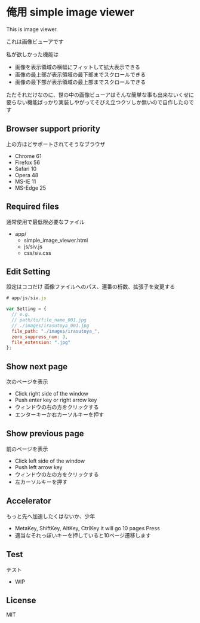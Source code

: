 # 俺用 simple image viewer

This is image viewer.

これは画像ビューアです

私が欲しかった機能は

- 画像を表示領域の横幅にフィットして拡大表示できる
- 画像の最上部が表示領域の最下部までスクロールできる
- 画像の最下部が表示領域の最上部までスクロールできる

ただそれだけなのに、世の中の画像ビューアはそんな簡単な事も出来ないくせに要らない機能ばっかり実装しやがってそびえ立つクソしか無いので自作したのです

## Browser support priority

上の方ほどサポートされてそうなブラウザ

- Chrome 61
- Firefox 56
- Safari 10
- Opera 48
- MS-IE 11
- MS-Edge 25

## Required files

通常使用で最低限必要なファイル

- app/
  - simple_image_viewer.html
  - js/siv.js
  - css/siv.css

## Edit Setting

設定はココだけ 画像ファイルへのパス、連番の桁数、拡張子を変更する

```js
# app/js/siv.js

var Setting = {
  // e.g.
  // path/to/file_name_001.jpg
  // ./images/irasutoya_001.jpg
  file_path: "./images/irasutoya_",
  zero_suppress_num: 3,
  file_extension: ".jpg"
};
```

## Show next page

次のページを表示

- Click right side of the window
- Push enter key or right arrow key
- ウィンドウの右の方をクリックする
- エンターキーか右カーソルキーを押す

## Show previous page

前のページを表示

- Click left side of the window
- Push left arrow key
- ウィンドウの左の方をクリックする
- 左カーソルキーを押す

## Accelerator

もっと先へ加速したくはないか、少年

- MetaKey, ShiftKey, AltKey, CtrlKey it will go 10 pages Press
- 適当なそれっぽいキーを押していると10ページ遷移します

## Test

テスト

- WIP

## License

MIT
